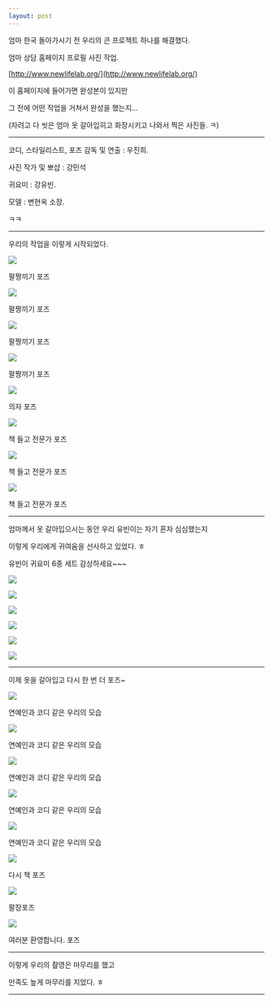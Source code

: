```yaml
---
layout: post
---
```


엄마 한국 돌아가시기 전 우리의 큰 프로젝트 하나를 해결했다.

엄마 상담 홈페이지 프로필 사진 작업.

[http://www.newlifelab.org/](http://www.newlifelab.org/)

이 홈페이지에 들어가면 완성본이 있지만

그 전에 어떤 작업을 거쳐서 완성을 했는지...

(자려고 다 씻은 엄마 옷 갈아입히고 화장시키고 나와서 찍은 사진들. ㅋ)

---

코디, 스타일리스트, 포즈 감독 및 연출 : 우진희.

사진 작가 및 뽀샵 : 강민석

귀요미 : 강유빈.

모델 : 변현옥 소장.

ㅋㅋ

---

우리의 작업을 이렇게 시작되었다.

![](http://4.bp.blogspot.com/-MgXjwc4a8ak/VMGcTHjBIjI/AAAAAAAAG2E/DUGDp4omi2A/s1600/DSC02964.JPG)

팔짱끼기 포즈

![](http://3.bp.blogspot.com/-Jlk-yW-Vrik/VMGcUXmFbtI/AAAAAAAAG2M/_5SNlDJz_V8/s1600/DSC02965.JPG)

팔짱끼기 포즈

![](http://4.bp.blogspot.com/-oE0XI156duU/VMGcVgdMY5I/AAAAAAAAG2U/vhw5ptNnDD4/s1600/DSC02966.JPG)

팔짱끼기 포즈

![](http://4.bp.blogspot.com/-caV7HDoL8sU/VMGcXNSs8RI/AAAAAAAAG2c/WbmHOfWH89A/s1600/DSC02967.JPG)

팔짱끼기 포즈

![](http://4.bp.blogspot.com/-HDFrUQDZAXY/VMGcYWPWwrI/AAAAAAAAG2k/-xUE9DamVrw/s1600/DSC02969.JPG)

의자 포즈

![](http://3.bp.blogspot.com/-SWcS4LpeH3A/VMGcZmnTrGI/AAAAAAAAG2s/m4R1OMq4VD8/s1600/DSC02970.JPG)

책 들고 전문가 포즈

![](http://1.bp.blogspot.com/-0UIl1b1xHLE/VMGcbG8KiqI/AAAAAAAAG20/fLVAuWyIGL0/s1600/DSC02971.JPG)

책 들고 전문가 포즈

![](http://3.bp.blogspot.com/-eHj6dm2AFrU/VMGccX-7G-I/AAAAAAAAG28/YNzvw9U_w4w/s1600/DSC02972.JPG)

책 들고 전문가 포즈

---

엄마께서 옷 갈아입으시는 동안 우리 유빈이는 자기 혼자 심심했는지

이렇게 우리에게 귀여움을 선사하고 있었다. ㅎ

유빈이 귀요미 6종 세트 감상하세요~~~

![](http://4.bp.blogspot.com/-jY4gddAKNIk/VMGcewWmX9I/AAAAAAAAG3E/TqkLzXr1kIQ/s1600/DSC02973.JPG)


![](http://2.bp.blogspot.com/-HDsITFzP18c/VMGcgm4UH1I/AAAAAAAAG3M/Yk7n8ypS30o/s1600/DSC02974.JPG)


![](http://1.bp.blogspot.com/-wiWSwcsDRCo/VMGciaHFXQI/AAAAAAAAG3U/Wy9Sd8kI3yI/s1600/DSC02975.JPG)


![](http://1.bp.blogspot.com/-8pADKWSzbGU/VMGckWYEP2I/AAAAAAAAG3c/hxYyQ0bk26c/s1600/DSC02976.JPG)


![](http://4.bp.blogspot.com/-1MzP5Yd6JNQ/VMGclqBMQgI/AAAAAAAAG3k/Popydb7tDaw/s1600/DSC02977.JPG)


![](http://1.bp.blogspot.com/-UWZWWp8YQEQ/VMGcov5vTRI/AAAAAAAAG3w/35-6imY116s/s1600/DSC02978.JPG)


---

이제 옷을 갈아입고 다시 한 번 더 포즈~

![](http://1.bp.blogspot.com/-6-gNOuCWyeY/VMGcrQRxDLI/AAAAAAAAG38/ZCb00JyLlVk/s1600/DSC02981.JPG)

연예인과 코디 같은 우리의 모습

![](http://1.bp.blogspot.com/-QTIY7wBRgio/VMGcsab2YzI/AAAAAAAAG4E/K2Y7IAyECac/s1600/DSC02982.JPG)

연예인과 코디 같은 우리의 모습

![](http://3.bp.blogspot.com/-N8Qh3OHOD2o/VMGctyYhUxI/AAAAAAAAG4M/Gk9uW4D2V7E/s1600/DSC02983.JPG)

연예인과 코디 같은 우리의 모습

![](http://2.bp.blogspot.com/-uYl-ReP-Weg/VMGcvp3ThNI/AAAAAAAAG4U/sNyd2vWqwmU/s1600/DSC02984.JPG)

연예인과 코디 같은 우리의 모습

![](http://1.bp.blogspot.com/-b7X6y8iMSuA/VMGcw0ofD7I/AAAAAAAAG4k/wbKlPN9Vz60/s1600/DSC02985.JPG)

연예인과 코디 같은 우리의 모습

![](http://1.bp.blogspot.com/-HDD19Ss1tnM/VMGcpPxzG1I/AAAAAAAAG30/nD6d_dzO2BA/s1600/DSC02980.JPG)

다시 책 포즈

![](http://4.bp.blogspot.com/-VXl5o90Nk6E/VMGcyHa82zI/AAAAAAAAG44/YkI4V1tNgt0/s1600/DSC02986.JPG)

팔장포즈

![](http://4.bp.blogspot.com/-7cKk3ScL-kY/VMGczYjn9gI/AAAAAAAAG5I/EboQkGavL28/s1600/DSC02987.JPG)

여러분 환영합니다. 포즈

---

이렇게 우리의 촬영은 마무리를 했고

만족도 높게 마무리를 지었다. ㅎ

---




